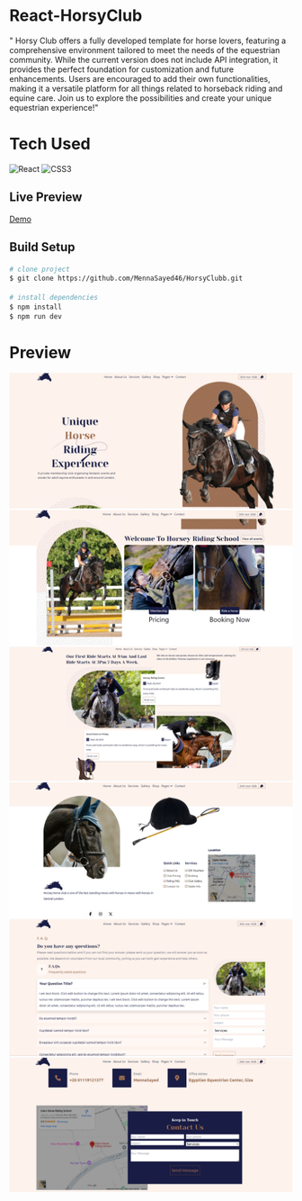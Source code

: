 # React-HorsyClub
"
Horsy Club offers a fully developed template for horse lovers, featuring a comprehensive environment tailored to meet the needs of the equestrian community. While the current version does not include API integration, it provides the perfect foundation for customization and future enhancements. Users are encouraged to add their own functionalities, making it a versatile platform for all things related to horseback riding and equine care. Join us to explore the possibilities and create your unique equestrian experience!"
# Tech Used
 ![React](https://img.shields.io/badge/react-%2320232a.svg?style=for-the-badge&logo=react&logoColor=%2361DAFB)
 ![CSS3](https://img.shields.io/badge/css3-%231572B6.svg?style=for-the-badge&logo=css3&logoColor=white) 

## Live Preview
[Demo](https://github.com/MennaSayed46/HorsyClubb.git)

## Build Setup

``` bash
# clone project
$ git clone https://github.com/MennaSayed46/HorsyClubb.git

# install dependencies
$ npm install 
$ npm run dev
```

# Preview
!["ss1"](https://github.com/MennaSayed46/HorsyClubb/blob/master/public/screenshot1.png)
!["ss2"](https://github.com/MennaSayed46/HorsyClubb/blob/master/public/screenshot2.png)
!["ss3"](https://github.com/MennaSayed46/HorsyClubb/blob/master/public/screenshot3.png)
!["ss4"](https://github.com/MennaSayed46/HorsyClubb/blob/master/public/Screenshot4.png)
!["ss5"](https://github.com/MennaSayed46/HorsyClubb/blob/master/public/Screenshot%205.png)
!["ss6"](https://github.com/MennaSayed46/HorsyClubb/blob/master/public/Screenshot6.png)
